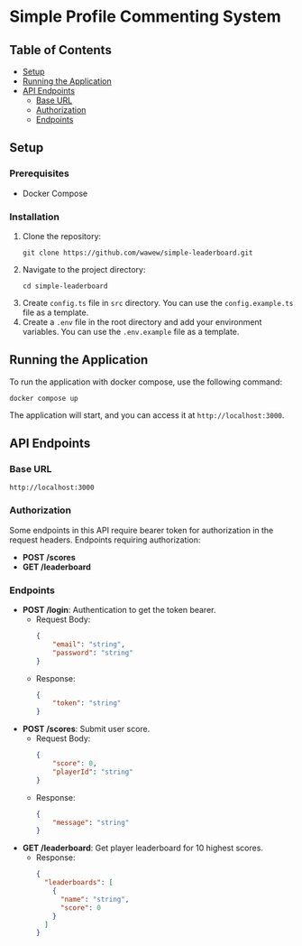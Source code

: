 # Simple Profile Commenting System

## Table of Contents
- [Setup](#setup)
- [Running the Application](#running-the-application)
- [API Endpoints](#api-endpoints)
  - [Base URL](#base-url)
  - [Authorization](#authorization)
  - [Endpoints](#endpoints)

## Setup

### Prerequisites
- Docker Compose

### Installation
1. Clone the repository:
   ```
   git clone https://github.com/wawew/simple-leaderboard.git
   ```
2. Navigate to the project directory:
   ```
   cd simple-leaderboard
   ```
3. Create `config.ts` file in `src` directory. You can use the `config.example.ts` file as a template.
4. Create a `.env` file in the root directory and add your environment variables. You can use the `.env.example` file as a template.

## Running the Application
To run the application with docker compose, use the following command:
```
docker compose up
```
The application will start, and you can access it at `http://localhost:3000`.

## API Endpoints

### Base URL
`http://localhost:3000`

### Authorization
Some endpoints in this API require bearer token for authorization in the request headers. Endpoints requiring authorization:
- **POST /scores**
- **GET /leaderboard**

### Endpoints

- **POST /login**: Authentication to get the token bearer.
  - Request Body:
    ```json
    {
        "email": "string",
        "password": "string"
    }
    ```
  - Response:
    ```json
    {
        "token": "string"
    }
    ```
- **POST /scores**: Submit user score.
  - Request Body:
    ```json
    {
        "score": 0,
        "playerId": "string"
    }
    ```
  - Response:
    ```json
    {
        "message": "string"
    }
    ```
- **GET /leaderboard**: Get player leaderboard for 10 highest scores.
  - Response:
    ```json
    {
      "leaderboards": [
        {
          "name": "string",
          "score": 0
        }
      ]
    }
    ```
